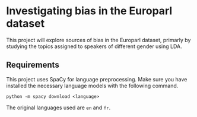 # Investigating bias in the Europarl dataset

This project will explore sources of bias in the Europarl dataset, primarly by studying the topics assigned to speakers of different gender using LDA. 

## Requirements

This project uses SpaCy for language preprocessing. Make sure you have installed the necessary language models with the following command.

```
python -m spacy download <language>
```

The original languages used are `en` and `fr`.
